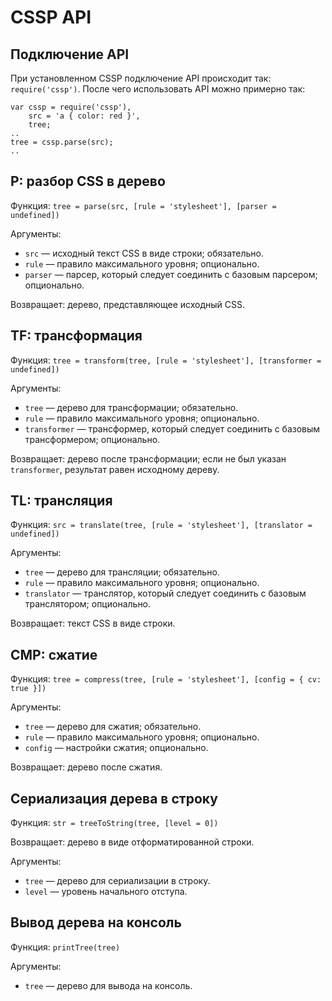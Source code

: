 # CSSP API

## Подключение API

При установленном CSSP подключение API происходит так: `require('cssp')`. После чего использовать API можно примерно так:

    var cssp = require('cssp'),
        src = 'a { color: red }',
        tree;
    ..
    tree = cssp.parse(src);
    ..

## P: разбор CSS в дерево

Функция: `tree = parse(src, [rule = 'stylesheet'], [parser = undefined])`

Аргументы:

* `src`&nbsp;— исходный текст CSS в виде строки; обязательно.
* `rule`&nbsp;— правило максимального уровня; опционально.
* `parser`&nbsp;— парсер, который следует соединить с базовым парсером; опционально.

Возвращает: дерево, представляющее исходный CSS.

## TF: трансформация

Функция: `tree = transform(tree, [rule = 'stylesheet'], [transformer = undefined])`

Аргументы:

* `tree`&nbsp;— дерево для трансформации; обязательно.
* `rule`&nbsp;— правило максимального уровня; опционально.
* `transformer`&nbsp;— трансформер, который следует соединить с базовым трансформером; опционально.

Возвращает: дерево после трансформации; если не был указан `transformer`, результат равен исходному дереву.

## TL: трансляция

Функция: `src = translate(tree, [rule = 'stylesheet'], [translator = undefined])`

Аргументы:

* `tree`&nbsp;— дерево для трансляции; обязательно.
* `rule`&nbsp;— правило максимального уровня; опционально.
* `translator`&nbsp;— транслятор, который следует соединить с базовым транслятором; опционально.

Возвращает: текст CSS в виде строки.

## CMP: сжатие

Функция: `tree = compress(tree, [rule = 'stylesheet'], [config = { cv: true }])`

Аргументы:

* `tree`&nbsp;— дерево для сжатия; обязательно.
* `rule`&nbsp;— правило максимального уровня; опционально.
* `config`&nbsp;— настройки сжатия; опционально.

Возвращает: дерево после сжатия.

## Сериализация дерева в строку

Функция: `str = treeToString(tree, [level = 0])`

Возвращает: дерево в виде отформатированной строки.

Аргументы:

* `tree`&nbsp;— дерево для сериализации в строку.
* `level`&nbsp;— уровень начального отступа.

## Вывод дерева на консоль

Функция: `printTree(tree)`

Аргументы:

* `tree`&nbsp;— дерево для вывода на консоль.
